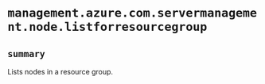 # `management.azure.com.servermanagement.node.listforresourcegroup`

## `summary`
Lists nodes in a resource group.


